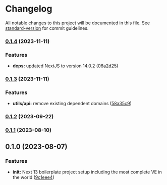 # Changelog

All notable changes to this project will be documented in this file. See [standard-version](https://github.com/conventional-changelog/standard-version) for commit guidelines.

### [0.1.4](https://github.com/safethecode/ve_/compare/v0.1.3...v0.1.4) (2023-11-11)


### Features

* **deps:** updated NextJS to version 14.0.2 ([06a2d25](https://github.com/safethecode/ve_/commit/06a2d25f0d652835789cde52c9c56d99c8e50508))

### [0.1.3](https://github.com/safethecode/ve_/compare/v0.1.2...v0.1.3) (2023-11-11)


### Features

* **utils/api:** remove existing dependent domains ([58a35c9](https://github.com/safethecode/ve_/commit/58a35c9a97e1b38b391916df17b0a30bfa1f472a))

### [0.1.2](https://github.com/safethecode/ve_/compare/v0.1.1...v0.1.2) (2023-09-22)

### [0.1.1](https://github.com/safethecode/ve_/compare/v0.1.0...v0.1.1) (2023-08-10)

## 0.1.0 (2023-08-07)


### Features

* **init:** Next 13 boilerplate project setup including the most complete VE in the world ([9c1eee4](https://github.com/safethecode/ve_/commit/9c1eee4ba0f0fc83f0b9550aeebb8c8052d1069b))
